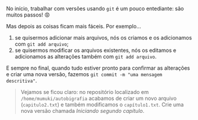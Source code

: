 No início, trabalhar com versões usando `git` é um pouco entediante: são muitos passos! :rage:

Mas depois as coisas ficam mais fáceis. Por exemplo...

1. se quisermos adicionar mais arquivos, nós os criamos e os adicionamos com `git add arquivo`;
2. se quisermos modificar os arquivos existentes, nós os editamos e adicionamos as alterações também com `git add arquivo`.

E sempre no final, quando tudo estiver pronto para confirmar as alterações e criar uma nova versão, fazemos `git commit -m "uma mensagem descritiva"`.


> Vejamos se ficou claro: no repositório localizado em `/home/mumuki/autobigrafia` acabamos de criar um novo arquivo (`capitulo2.txt`) e também modificamos o `capítulo1.txt`. Crie uma nova versão chamada  _Iniciando segundo capítulo_.
